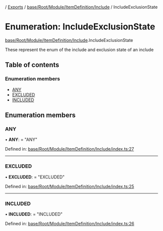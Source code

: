 [](../README.md) / [Exports](../modules.md) / [base/Root/Module/ItemDefinition/Include](../modules/base_root_module_itemdefinition_include.md) / IncludeExclusionState

# Enumeration: IncludeExclusionState

[base/Root/Module/ItemDefinition/Include](../modules/base_root_module_itemdefinition_include.md).IncludeExclusionState

These represent the enum of the include and exclusion state of an include

## Table of contents

### Enumeration members

- [ANY](base_root_module_itemdefinition_include.includeexclusionstate.md#any)
- [EXCLUDED](base_root_module_itemdefinition_include.includeexclusionstate.md#excluded)
- [INCLUDED](base_root_module_itemdefinition_include.includeexclusionstate.md#included)

## Enumeration members

### ANY

• **ANY**: = "ANY"

Defined in: [base/Root/Module/ItemDefinition/Include/index.ts:27](https://github.com/onzag/itemize/blob/0e9b128c/base/Root/Module/ItemDefinition/Include/index.ts#L27)

___

### EXCLUDED

• **EXCLUDED**: = "EXCLUDED"

Defined in: [base/Root/Module/ItemDefinition/Include/index.ts:25](https://github.com/onzag/itemize/blob/0e9b128c/base/Root/Module/ItemDefinition/Include/index.ts#L25)

___

### INCLUDED

• **INCLUDED**: = "INCLUDED"

Defined in: [base/Root/Module/ItemDefinition/Include/index.ts:26](https://github.com/onzag/itemize/blob/0e9b128c/base/Root/Module/ItemDefinition/Include/index.ts#L26)

